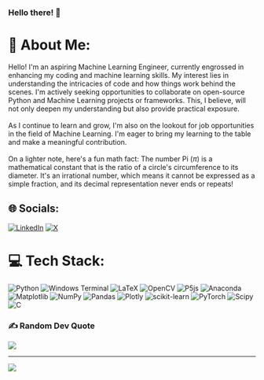 ### Hello there! 👋

<!--
**khethan123/khethan123** is a ✨ _special_ ✨ repository because its `README.md` (this file) appears on your GitHub profile.

Here are some ideas to get you started:

- 🔭 I’m currently working on ...
- 🌱 I’m currently learning ...
- 👯 I’m looking to collaborate on ...
- 🤔 I’m looking for help with ...
- 💬 Ask me about ...
- 📫 How to reach me: ...
- 😄 Pronouns: ...
- ⚡ Fun fact: ...
-->
# 💫 About Me:
Hello! I'm an aspiring Machine Learning Engineer, currently engrossed in enhancing my coding and machine learning skills. My interest lies in understanding the intricacies of code and how things work behind the scenes. I'm actively seeking opportunities to collaborate on open-source Python and Machine Learning projects or frameworks. This, I believe, will not only deepen my understanding but also provide practical exposure.<br><br>As I continue to learn and grow, I'm also on the lookout for job opportunities in the field of Machine Learning. I'm eager to bring my learning to the table and make a meaningful contribution.<br><br>On a lighter note, here's a fun math fact: The number Pi $(π)$ is a mathematical constant that is the ratio of a circle's circumference to its diameter. It's an irrational number, which means it cannot be expressed as a simple fraction, and its decimal representation never ends or repeats!<br>


## 🌐 Socials:
[![LinkedIn](https://img.shields.io/badge/LinkedIn-%230077B5.svg?logo=linkedin&logoColor=white)](https://www.linkedin.com/in/khethanrg) [![X](https://img.shields.io/badge/X-black.svg?logo=X&logoColor=white)](https://x.com/Khethan_RG) 

# 💻 Tech Stack:
![Python](https://img.shields.io/badge/python-3670A0?style=flat&logo=python&logoColor=ffdd54) ![Windows Terminal](https://img.shields.io/badge/Windows%20Terminal-%234D4D4D.svg?style=flat&logo=windows-terminal&logoColor=white) ![LaTeX](https://img.shields.io/badge/latex-%23008080.svg?style=flat&logo=latex&logoColor=white) ![OpenCV](https://img.shields.io/badge/opencv-%23white.svg?style=flat&logo=opencv&logoColor=white) ![P5js](https://img.shields.io/badge/p5.js-ED225D?style=flat&logo=p5.js&logoColor=FFFFFF) ![Anaconda](https://img.shields.io/badge/Anaconda-%2344A833.svg?style=flat&logo=anaconda&logoColor=white) ![Matplotlib](https://img.shields.io/badge/Matplotlib-%23ffffff.svg?style=flat&logo=Matplotlib&logoColor=black) ![NumPy](https://img.shields.io/badge/numpy-%23013243.svg?style=flat&logo=numpy&logoColor=white) ![Pandas](https://img.shields.io/badge/pandas-%23150458.svg?style=flat&logo=pandas&logoColor=white) ![Plotly](https://img.shields.io/badge/Plotly-%233F4F75.svg?style=flat&logo=plotly&logoColor=white) ![scikit-learn](https://img.shields.io/badge/scikit--learn-%23F7931E.svg?style=flat&logo=scikit-learn&logoColor=white) ![PyTorch](https://img.shields.io/badge/PyTorch-%23EE4C2C.svg?style=flat&logo=PyTorch&logoColor=white) ![Scipy](https://img.shields.io/badge/SciPy-%230C55A5.svg?style=flat&logo=scipy&logoColor=%white) ![C](https://img.shields.io/badge/C-3670A0?logo=c&logoColor=ffdd54)
<!--
# 📊 GitHub Stats:
![](https://github-readme-stats.vercel.app/api?username=khethan123&theme=radical&hide_border=false&include_all_commits=false&count_private=false)<br/>
![](https://github-readme-streak-stats.herokuapp.com/?user=khethan123&theme=radical&hide_border=false)<br/>
![](https://github-readme-stats.vercel.app/api/top-langs/?username=khethan123&theme=radical&hide_border=false&include_all_commits=false&count_private=false&layout=compact)
-->
### ✍️ Random Dev Quote
![](https://quotes-github-readme.vercel.app/api?type=horizontal&theme=radical)

---
[![](https://visitcount.itsvg.in/api?id=khethan123&icon=5&color=1)](https://visitcount.itsvg.in)

<!-- Proudly created with GPRM ( https://gprm.itsvg.in ) -->

